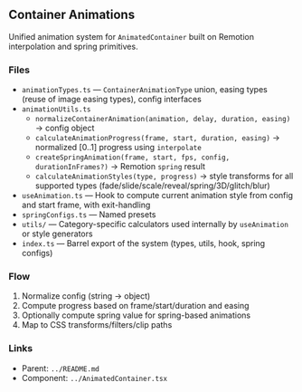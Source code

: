 ## Container Animations

Unified animation system for `AnimatedContainer` built on Remotion interpolation and spring primitives.

### Files

- `animationTypes.ts` — `ContainerAnimationType` union, easing types (reuse of image easing types), config interfaces
- `animationUtils.ts`
  - `normalizeContainerAnimation(animation, delay, duration, easing)` → config object
  - `calculateAnimationProgress(frame, start, duration, easing)` → normalized [0..1] progress using `interpolate`
  - `createSpringAnimation(frame, start, fps, config, durationInFrames?)` → Remotion `spring` result
  - `calculateAnimationStyles(type, progress)` → style transforms for all supported types (fade/slide/scale/reveal/spring/3D/glitch/blur)
- `useAnimation.ts` — Hook to compute current animation style from config and start frame, with exit-handling
- `springConfigs.ts` — Named presets
- `utils/` — Category-specific calculators used internally by `useAnimation` or style generators
- `index.ts` — Barrel export of the system (types, utils, hook, spring configs)

### Flow

1. Normalize config (string → object)
2. Compute progress based on frame/start/duration and easing
3. Optionally compute spring value for spring-based animations
4. Map to CSS transforms/filters/clip paths

### Links

- Parent: `../README.md`
- Component: `../AnimatedContainer.tsx`
